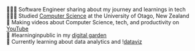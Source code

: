 <p dir="auto">👩🏻‍💻 Software Engineer sharing about my journey and learnings in tech<br>
👩🏻‍🎓 Studied <a href="https://youtu.be/Dd_4zfmY-aA?si=3NnnJ-j5ls7johlv" rel="nofollow">Computer Science</a> at the University of Otago, New Zealand<br>
🎨 Making videos about Computer Science, tech, and productivity on <a href="https://www.youtube.com/c/MagdelineHuang" rel="nofollow">YouTube</a><br>
🌷 #learninginpublic in my <a href="https://magdelinehuang.com/" rel="nofollow">digital garden</a><br>
💭 Currently learning about data analytics and !<a href="https://pudding.cool/2018/08/pockets/" rel="nofollow">dataviz</a><br></p>

